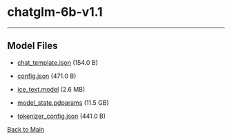 
# chatglm-6b-v1.1
---



## Model Files

- [chat_template.json](https://paddlenlp.bj.bcebos.com/models/community/THUDM/chatglm-6b-v1.1/chat_template.json) (154.0 B)

- [config.json](https://paddlenlp.bj.bcebos.com/models/community/THUDM/chatglm-6b-v1.1/config.json) (471.0 B)

- [ice_text.model](https://paddlenlp.bj.bcebos.com/models/community/THUDM/chatglm-6b-v1.1/ice_text.model) (2.6 MB)

- [model_state.pdparams](https://paddlenlp.bj.bcebos.com/models/community/THUDM/chatglm-6b-v1.1/model_state.pdparams) (11.5 GB)

- [tokenizer_config.json](https://paddlenlp.bj.bcebos.com/models/community/THUDM/chatglm-6b-v1.1/tokenizer_config.json) (441.0 B)


[Back to Main](../../)